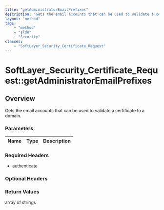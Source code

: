 ```yaml
---
title: "getAdministratorEmailPrefixes"
description: "Gets the email accounts that can be used to validate a certificate to a domain."
layout: "method"
tags:
    - "method"
    - "sldn"
    - "Security"
classes:
    - "SoftLayer_Security_Certificate_Request"
---
```

# SoftLayer_Security_Certificate_Request::getAdministratorEmailPrefixes
## Overview 
Gets the email accounts that can be used to validate a certificate to a domain. 

### Parameters 
|Name | Type | Description |
| --- | --- | --- |


### Required Headers
* authenticate

### Optional Headers

### Return Values
array of strings
